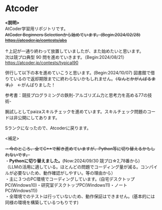 # Atcoder

**<説明>**
<br>
AtCoder学習用リポジトリです。
<br>
~~AtCoder Beginners Selectionから始めています。(Begin:2024/02/28)
<https://atcoder.jp/contests/abs>~~
<br>
<br>
↑上記が一通り終わって放置していましたが、また始めたいと思います。
<br>
次は競プロ典型 90 問を進めていきます。（Begin:2024/08/21）
<https://atcoder.jp/contests/typical90>

併行して以下の本を進めていこうと思います。(Begin:2024/10/07)
図書館で借りているので返却期限までに終わらないかもしれません。~~（なんとかがんばるます。）~~　←がんばりました！

参考書：競技プログラミングの鉄則-アルゴリズム力と思考力を高める77の技術-

腕試しとしてpaizaスキルチェックを進めています。スキルチェック問題のコードは非公開にしてあります。

Sランクになったので、Atcoderに戻ります。

<補足>

~~・今のところ、全てC++で解き進めていますが、Python等に切り替えるかもしれないです。~~
<br>
・**Pythonに切り替えました。**(Now:2024/09/30 競プロ☆2,78番から)
<br>
（LLMの活用に適している。ほとんどの問題でコーディング量が減る。コンパイルが必要ないため、動作確認がしやすい。等の理由から）
<br>
・主に３つのPC環境でコーディングしています。(自宅デスクトップPC(Windows10)・研究室デスクトップPC(Windows11)・ノートPC(Windows11))
<br>
・全環境でのテストは行っていないため、動作保証はできません。(基本的には同様の環境を構築しているつもりです)

